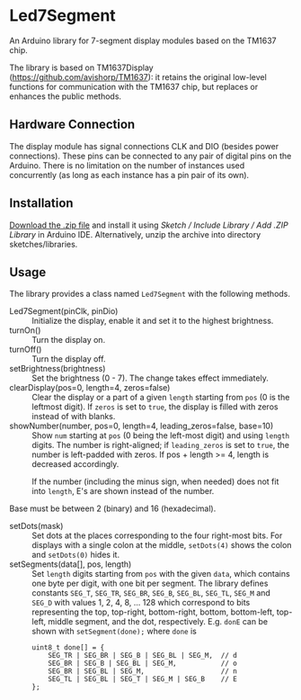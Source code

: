 Led7Segment
======

An Arduino library for 7-segment display modules based on the TM1637 chip.

The library is based on TM1637Display (https://github.com/avishorp/TM1637):
it retains the original low-level functions for communication with the TM1637
chip, but replaces or enhances the public methods.


Hardware Connection
-------------------
The display module has signal connections CLK and DIO (besides power
connections). These pins can be connected to any pair of digital pins on the
Arduino. There is no limitation on the number of instances used concurrently
(as long as each instance has a pin pair of its own).


Installation
------------
[Download the .zip file](https://github.com/janezd/LED7Segment/archive/master.zip)
and install it using *Sketch / Include Library / Add .ZIP Library* in Arduino IDE.
Alternatively, unzip the archive into directory sketches/libraries.


Usage
-----
The library provides a class named `Led7Segment` with the following methods.

<dl>
<dt>Led7Segment(pinClk, pinDio)</dt>
<dd>Initialize the display, enable it and set it to the highest brightness.</dd>

<dt>turnOn()</dt>
<dd>Turn the display on.</dd>

<dt>turnOff()</dt>
<dd>Turn the display off.</dd>

<dt>setBrightness(brightness)</dt>
<dd>Set the brightness (0 - 7). The change takes effect immediately.</dd>

<dt>clearDisplay(pos=0, length=4, zeros=false)<dt>
<dd>Clear the display or a part of a given <code>length</code> starting from
<code>pos</code> (0 is the leftmost digit). If <code>zeros</code> is set to
<code>true</code>, the display is filled with zeros instead of with blanks.</dd>

<dt>showNumber(number, pos=0, length=4, leading_zeros=false, base=10)</dt>
<dd>Show <code>num</code> starting at <code>pos</code> (0 being the left-most digit)
    and using <code>length</code> digits. The number is right-aligned; if
    <code>leading_zeros</code> is set to <code>true</code>, the number is
    left-padded with zeros. If pos + length >= 4, length is decreased
    accordingly.

If the number (including the minus sign, when needed) does not fit
into <code>length</code>, E's are shown instead of the number.</dd>

Base must be between 2 (binary) and 16 (hexadecimal).

<dt>setDots(mask)</dt>
<dd>Set dots at the places corresponding to the four right-most bits.
    For displays with a single colon at the middle, <code>setDots(4)</code> shows the
    colon and <code>setDots(0)</code> hides it.</dd>

<dt>setSegments(data[], pos, length)</dt>
<dd>Set <code>length</code> digits starting from <code>pos</code> with
    the given <code>data</code>, which contains one byte per digit, with
    one bit per segment. The library defines constants <code>SEG_T</code>,
    <code>SEG_TR</code>, <code>SEG_BR</code>, <code>SEG_B</code>,
    <code>SEG_BL</code>, <code>SEG_TL</code>, <code>SEG_M</code> and
    <code>SEG_D</code> with values 1, 2, 4, 8, ... 128 which correspond to bits
    representing the top, top-right, bottom-right, bottom, bottom-left,
    top-left, middle segment, and the dot, respectively.
    E.g. <code>donE</code> can be shown with <code>setSegment(done);</code>
    where <code>done</code> is

    uint8_t done[] = {
        SEG_TR | SEG_BR | SEG_B | SEG_BL | SEG_M,  // d
        SEG_BR | SEG_B | SEG_BL | SEG_M,           // o
        SEG_BR | SEG_BL | SEG_M,                   // n
        SEG_TL | SEG_BL | SEG_T | SEG_M | SEG_B    // E
    };
